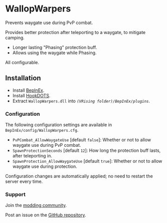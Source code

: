 # WallopWarpers

Prevents waygate use during PvP combat.

Provides better protection after teleporting to a waygate, to mitigate camping.
- Longer lasting "Phasing" protection buff.
- Allows using the waygate while Phasing.

All configurable.


## Installation

- Install [BepInEx](https://v-rising.thunderstore.io/package/BepInEx/BepInExPack_V_Rising/).
- Install [HookDOTS](https://thunderstore.io/c/v-rising/p/cheesasaurus/HookDOTS_API/).
- Extract `WallopWarpers.dll` into _`(VRising folder)/BepInEx/plugins`_.

### Configuration

The following configuration settings are available in `BepInEx/config/WallopWarpers.cfg`.

- `PvPCombat_AllowWaygateUse` [default `false`]: Whether or not to allow waygate use during PvP combat.
- `SpawnProtectionSeconds` [default `12`]: How long the protection buff lasts, after teleporting in.
- `SpawnProtection_AllowWaygateUse` [default `true`]: Whether or not to allow waygate use during protection.

Configuration changes are automatically applied; no need to restart the server every time.

### Support

Join the [modding community](https://vrisingmods.com/discord).

Post an issue on the [GitHub repository](https://github.com/cheesasaurus/ProfuselyViolentProgression). 